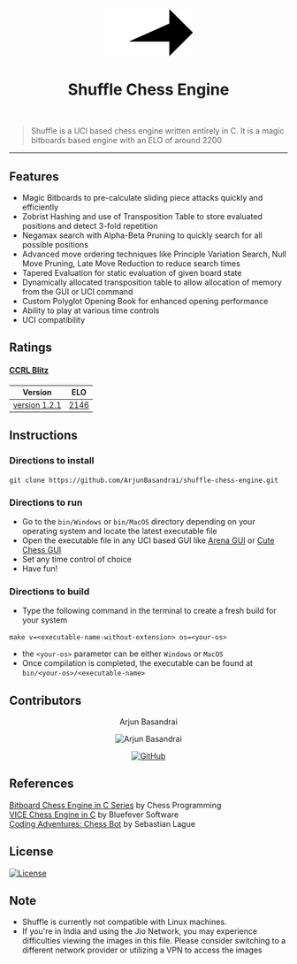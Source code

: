 <p align="center"><a href="https://github.com/ArjunBasandrai" target="_blank"><img src="assets/logo.png" width=160 title="ShuffleAI" alt="ShuffleAI"></a>
</p>

<h1 align="center"> Shuffle Chess Engine </h1>
<br/>

> Shuffle is a UCI based chess engine written entirely in C.
> It is a magic bitboards based engine with an ELO of around 2200

---

## Features
- Magic Bitboards to pre-calculate sliding piece attacks quickly and efficiently
- Zobrist Hashing and use of Transposition Table to store evaluated positions and detect 3-fold repetition
- Negamax search with Alpha-Beta Pruning to quickly search for all possible positions
- Advanced move ordering techniques like Principle Variation Search, Null Move Pruning, Late Move Reduction to reduce search times
- Tapered Evaluation for static evaluation of given board state
- Dynamically allocated transposition table to allow allocation of memory from the GUI or UCI command
- Custom Polyglot Opening Book for enhanced opening performance
- Ability to play at various time controls
- UCI compatibility

## Ratings

#### [CCRL Blitz](https://www.computerchess.org.uk/ccrl/404/)
| Version | ELO |
| :-----: | :-: |
| [version 1.2.1](https://github.com/ArjunBasandrai/shuffle-chess-engine/releases/tag/v1.2.1) | [2146](https://www.computerchess.org.uk/ccrl/404/cgi/engine_details.cgi?print=Details&each_game=1&eng=Shuffle%201.2.1%2064-bit#Shuffle_1_2_1_64-bit) |

## Instructions

### Directions to install

```
git clone https://github.com/ArjunBasandrai/shuffle-chess-engine.git
```

### Directions to run

- Go to the `bin/Windows` or `bin/MacOS` directory depending on your operating system and locate the latest executable file
- Open the executable file in any UCI based GUI like [Arena GUI](http://www.playwitharena.de/) or [Cute Chess GUI](https://cutechess.com/)
- Set any time control of choice
- Have fun!

### Directions to build

- Type the following command in the terminal to create a fresh build for your system
```
make v=<executable-name-without-extension> os=<your-os>
```
- the `<your-os>` parameter can be either `Windows` or `MacOS`
- Once compilation is completed, the executable can be found at `bin/<your-os>/<executable-name>`

## Contributors

<p align="center">Arjun Basandrai</p>
<p align="center">
  <img src = "https://avatars.githubusercontent.com/u/64721050?v=4" width="150" alt="Arjun Basandrai">
</p>
  <p align="center">
    <a href = "https://github.com/ArjunBasandrai">
      <img src = "http://www.iconninja.com/files/241/825/211/round-collaboration-social-github-code-circle-network-icon.svg" width="36" height = "36" alt="GitHub"/>
    </a>
  </p>

## References

[Bitboard Chess Engine in C Series](https://www.youtube.com/playlist?list=PLmN0neTso3Jxh8ZIylk74JpwfiWNI76Cs) by Chess Programming <br>
[VICE Chess Engine in C](https://www.youtube.com/watch?v=bGAfaepBco4&list=PLZ1QII7yudbc-Ky058TEaOstZHVbT-2hg) by Bluefever Software <br>
[Coding Adventures: Chess Bot](https://www.youtube.com/watch?v=U4ogK0MIzqk&t=1007s&pp=ygUWY2hlc3MgZW5naW5lIHNlYmFzdGlhbg%3D%3D) by Sebastian Lague

## License
[![License](http://img.shields.io/:license-mit-blue.svg?style=flat-square)](http://badges.mit-license.org)

## Note
- Shuffle is currently not compatible with Linux machines.
- If you're in India and using the Jio Network, you may experience difficulties viewing the images in this file. Please consider switching to a different network provider or utilizing a VPN to access the images

